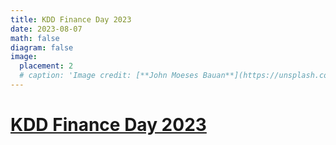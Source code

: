 ```yaml
---
title: KDD Finance Day 2023
date: 2023-08-07
math: false
diagram: false
image:
  placement: 2
  # caption: 'Image credit: [**John Moeses Bauan**](https://unsplash.com/photos/OGZtQF8iC0g)'
---
```

# [KDD Finance Day 2023](https://kddfinanceday.github.io/#about)

